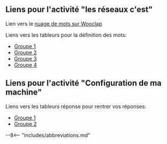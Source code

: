 ## Liens pour l'activité "les réseaux c'est"

Lien vers le [nuage de mots sur Wooclap](http://www.wooclap.com/PLTHIP)

Liens vers les tableurs pour la définition des mots:

<!-- ajouter target="_blank"  -->
* [Groupe 1](https://cloud.imt-atlantique.fr/index.php/apps/onlyoffice/s/YPYzoSZeDDjbkXA)
* [Groupe 2](https://cloud.imt-atlantique.fr/index.php/apps/onlyoffice/s/QYXSCwjjCAYDfHb)
* [Groupe 3](https://cloud.imt-atlantique.fr/index.php/apps/onlyoffice/s/F3M3zj9YDprX8et)
* [Groupe 4](https://cloud.imt-atlantique.fr/index.php/apps/onlyoffice/s/CJmQmbarSFKA9DF)


## Liens pour l'activité "Configuration de ma machine"

Liens vers les tableurs réponse pour rentrer vos réponses:

* [Groupe 1](https://cloud.imt-atlantique.fr/index.php/apps/onlyoffice/s/DL7YFjcYdjeCd2Z)
* [Groupe 2](https://cloud.imt-atlantique.fr/index.php/apps/onlyoffice/s/WjANWK5yPixqEck)



--8<-- "includes/abbreviations.md"

